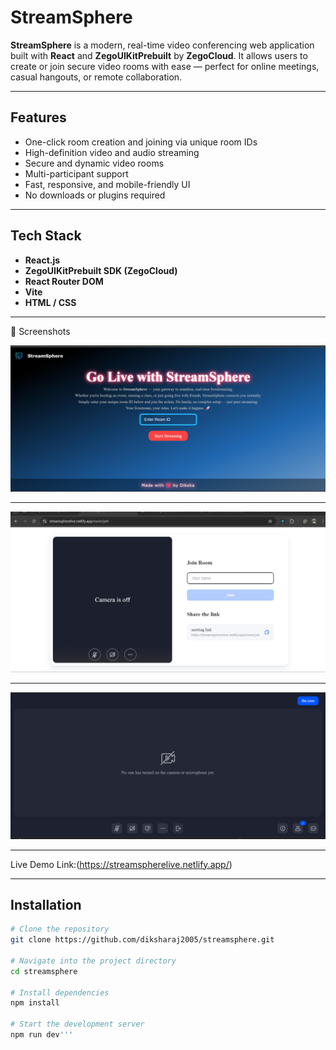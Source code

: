 #  StreamSphere

**StreamSphere** is a modern, real-time video conferencing web application built with **React** and **ZegoUIKitPrebuilt** by **ZegoCloud**. It allows users to create or join secure video rooms with ease — perfect for online meetings, casual hangouts, or remote collaboration.

---

##  Features

- One-click room creation and joining via unique room IDs
- High-definition video and audio streaming
- Secure and dynamic video rooms
- Multi-participant support
- Fast, responsive, and mobile-friendly UI
- No downloads or plugins required

---

##  Tech Stack

- **React.js**
- **ZegoUIKitPrebuilt SDK (ZegoCloud)**
- **React Router DOM**
- **Vite**
- **HTML / CSS**




-------

📸 Screenshots

![StreamSphere Preview](src/assets/image.png)


*******************************
![StreamSphere Preview](src/assets/pic2.png)


*******************************
![StreamSphere Preview](src/assets/pic1.png)


-------

 Live Demo
Link:(https://streamspherelive.netlify.app/)


----

## Installation

```bash
# Clone the repository
git clone https://github.com/diksharaj2005/streamsphere.git

# Navigate into the project directory
cd streamsphere

# Install dependencies
npm install

# Start the development server
npm run dev'''







